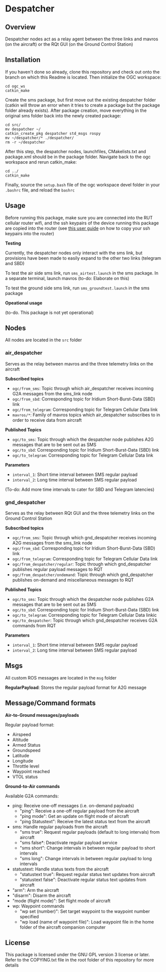 # Despatcher

## Overview

Despatcher nodes act as a relay agent between the three links and mavros (on the aircraft) or the RQt GUI (on the Ground Control Station)

## Installation

If you haven't done so already, clone this repository and check out onto the branch on which this Readme is located. Then initialize the OGC workspace:

```
cd ogc_ws
catkin_make
```

Create the sms package, but first move out the existing despatcher folder (catkin will throw an error when it tries to create a package but the package folder already exists). After package creation, move everything in the original sms folder back into the newly created package:

```
cd src/
mv despatcher ~/
catkin_create_pkg despatcher std_msgs rospy
mv ~/despatcher/* ./despatcher/
rm -r ~/despatcher
```

After this step, the despatcher nodes, launchfiles, CMakelists.txt and package.xml should be in the package folder. Navigate back to the ogc workspace and rerun catkin_make:

```
cd ../
catkin_make
```

Finally, source the `setup.bash` file of the ogc workspace devel folder in your `.bashrc` file, and reload the `bashrc`

## Usage

Before running this package, make sure you are connected into the RUT cellular router wifi, and the ssh keypairs of the device running this package are copied into the router (see [this user guide](https://wiki.teltonika-networks.com/view/SSH_RSA_key_authentication_(Linux)) on how to copy your ssh keypairs into the router)

**Testing**

Currently, the despatcher nodes only interact with the sms link, but provisions have been made to easily expand to the other two links (telegram and SBD)

To test the air side sms link, run `sms_airtest.launch` in the sms package. In a separate terminal, launch mavros (to-do: Elaborate on this)

To test the ground side sms link, run `sms_groundtest.launch` in the sms package

**Opeational usage**

(to-do. This package is not yet operational)

## Nodes

All nodes are located in the `src` folder

### air_despatcher

Serves as the relay between mavros and the three telemetry links on the aircraft

**Subscribed topics**

* `ogc/from_sms`: Topic through which air_despatcher receives incoming G2A messages from the sms_link node
* `ogc/from_sbd`: Corresponding topic for Iridium Short-Burst-Data (SBD) link
* `ogc/from_telegram`: Corresponding topic for Telegram Cellular Data link
* `mavros/*`: Family of mavros topics which air_despatcher subscribes to in order to receive data from aircraft

**Published Topics**

* `ogc/to_sms`: Topic through which the despatcher node publishes A2G messages that are to be sent out as SMS
* `ogc/to_sbd`: Corresponding topic for Iridium Short-Burst-Data (SBD) link
* `ogc/to_telegram`: Corresponding topic for Telegram Cellular Data link

**Parameters**

* `interval_1`: Short time interval between SMS regular payload
* `interval_2`: Long time interval between SMS regular payload

(To-do: Add more time intervals to cater for SBD and Telegram latencies)

### gnd_despatcher

Serves as the relay between RQt GUI and the three telemetry links on the Ground Control Station

**Subscribed topics**

* `ogc/from_sms`: Topic through which gnd_despatcher receives incoming A2G messages from the sms_link node
* `ogc/from_sbd`: Corresponding topic for Iridium Short-Burst-Data (SBD) link
* `ogc/from_telegram`: Corresponding topic for Telegram Cellular Data link
* `ogc/from_despatcher/regular`: Topic through which gnd_despatcher publishes regular payload messages to RQT
* `ogc/from_despatcher/ondemand`: Topic through which gnd_despatcher publishes on-demand and miscellaneous messages to RQT

**Published Topics**

* `ogc/to_sms`: Topic through which the despatcher node publishes G2A messages that are to be sent out as SMS
* `ogc/to_sbd`: Corresponding topic for Iridium Short-Burst-Data (SBD) link
* `ogc/to_telegram`: Corresponding topic for Telegram Cellular Data linkic
* `ogc/to_despatcher`: Topic through which gnd_despatcher receives G2A commands from RQT

**Parameters**

* `interval_1`: Short time interval between SMS regular payload
* `interval_2`: Long time interval between SMS regular payload

## Msgs

All custom ROS messages are located in the `msg` folder

**RegularPayload**: Stores the regular payload format for A2G message

## Message/Command formats

**Air-to-Ground messages/payloads**

Regular payload format:

* Airspeed
* Altitude
* Armed Status
* Groundspeed
* Latitude
* Longitude
* Throttle level
* Waypoint reached
* VTOL status

**Ground-to-Air commands**

Available G2A commands:

* ping: Receive one-off messages (i.e. on-demand payloads)
    * "ping": Receive a one-off regular payload from the aircraft
    * "ping mode": Get an update on flight mode of aircraft
    * "ping Statustext": Receive the latest status text from the aircraft
* sms: Handle regular payloads from the aircraft
    * "sms true": Request regular payloads (default to long intervals) from aircraft
    * "sms false*: Deactivate regular payload service
    * "sms short": Change intervals in between regular payload to short intervals
    * "sms long": Change intervals in between regular payload to long intervals
* statustext: Handle status texts from the aircraft
    * "statustext true": Request regular status text updates from aircraft
    * "statustext false": Deactivate regular status text updates from aircraft
* "arm": Arm the aircraft
* "disarm": Disarm the aircraft
* "mode (flight mode)": Set flight mode of aircraft
* wp: Waypoint commands
    * "wp set (number)": Set target waypoint to the waypoint number specified
    * "wp load (name of waypoint file)": Load waypoint file in the home folder of the aircraft companion computer

## License

This package is licensed under the GNU GPL version 3 license or later. Refer to the COPYING.txt file in the root folder of this repository for more details